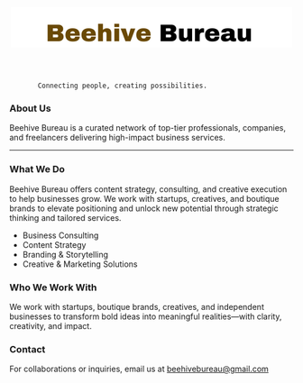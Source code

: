  <header>
    <div class="header-logo-container">
      <img src="BB-Logo-Git.png" alt="Beehive Bureau Logo" class="header-logo" />
    </div>
  
  </header>

           Connecting people, creating possibilities. 
   <h3>About Us</h3>
  <p>Beehive Bureau is a curated network of top-tier professionals, companies, and freelancers delivering high-impact business services.</p>

  

  <hr/>

  <h3>What We Do</h3>
  <p>Beehive Bureau offers content strategy, consulting, and creative execution to help businesses grow. We work with startups, creatives, and boutique brands to elevate positioning and unlock new potential through strategic thinking and tailored services.</p>

 
  <ul>
    <li>Business Consulting</li>
    <li>Content Strategy</li>
    <li>Branding & Storytelling</li>
    <li>Creative & Marketing Solutions</li>
  </ul>

  <h3>Who We Work With</h3>
  <p>We work with startups, boutique brands, creatives, and independent businesses to transform bold ideas into meaningful realities—with clarity, creativity, and impact.</p>

  <h3>Contact</h3>
  <p>For collaborations or inquiries, email us at <a href="mailto:beehivebureau@gmail.com">beehivebureau@gmail.com</a></p>



